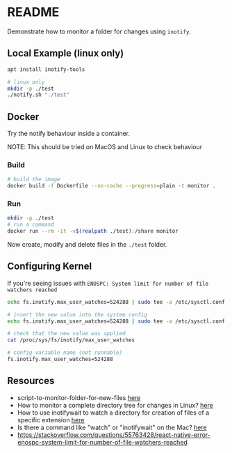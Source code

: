 # README

Demonstrate how to monitor a folder for changes using `inotify`.  

## Local Example (linux only)

```sh
apt install inotify-tools
```

```sh
# linux only
mkdir -p ./test
./notify.sh "./test"
```

## Docker

Try the notify behaviour inside a container.  

NOTE: This should be tried on MacOS and Linux to check behaviour  

### Build

```sh
# build the image
docker build -f Dockerfile --no-cache --progress=plain -t monitor . 
```

### Run

```sh
mkdir -p ./test
# run a command 
docker run --rm -it -v$(realpath ./test):/share monitor
```

Now create, modify and delete files in the `./test` folder.  

## Configuring Kernel

If you're seeing issues with `ENOSPC: System limit for number of file watchers reached`

```sh
echo fs.inotify.max_user_watches=524288 | sudo tee -a /etc/sysctl.conf && sudo sysctl -p

# insert the new value into the system config
echo fs.inotify.max_user_watches=524288 | sudo tee -a /etc/sysctl.conf && sudo sysctl -p

# check that the new value was applied
cat /proc/sys/fs/inotify/max_user_watches

# config variable name (not runnable)
fs.inotify.max_user_watches=524288
```



## Resources

* script-to-monitor-folder-for-new-files [here](https://unix.stackexchange.com/questions/24952/script-to-monitor-folder-for-new-files)  
* How to monitor a complete directory tree for changes in Linux? [here](https://stackoverflow.com/questions/8699293/how-to-monitor-a-complete-directory-tree-for-changes-in-linux/64107015#64107015)  
* How to use inotifywait to watch a directory for creation of files of a specific extension [here](https://unix.stackexchange.com/questions/323901/how-to-use-inotifywait-to-watch-a-directory-for-creation-of-files-of-a-specific)  
* Is there a command like "watch" or "inotifywait" on the Mac? [here](https://stackoverflow.com/questions/1515730/is-there-a-command-like-watch-or-inotifywait-on-the-mac)  
* https://stackoverflow.com/questions/55763428/react-native-error-enospc-system-limit-for-number-of-file-watchers-reached